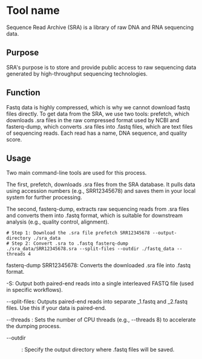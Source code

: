 # Tool name
Sequence Read Archive (SRA) is a library of raw DNA and RNA sequencing data.


## Purpose
SRA's purpose is to store and provide public access to raw sequencing data generated by high-throughput sequencing technologies.


## Function
Fastq data is highly compressed, which is why we cannot download fastq files directly. To get data from the SRA, we use two tools: prefetch, which downloads .sra files in the raw compressed format used by NCBI and fasterq-dump, which converts .sra files into .fastq files, which are text files of sequencing reads. Each read has a name, DNA sequence, and quality score.


## Usage
Two main command-line tools are used for this process. 

The first, prefetch, downloads .sra files from the SRA database. It pulls data using accession numbers (e.g., SRR12345678) and saves them in your local system for further processing. 

The second, fasterq-dump, extracts raw sequencing reads from .sra files and converts them into .fastq format, which is suitable for downstream analysis (e.g., quality control, alignment).

```
# Step 1: Download the .sra file prefetch SRR12345678 --output-directory ./sra_data
# Step 2: Convert .sra to .fastq fasterq-dump
./sra_data/SRR12345678.sra --split-files --outdir ./fastq_data --threads 4
```


fasterq-dump SRR12345678: Converts the downloaded .sra file into .fastq format.

-S: Output both paired-end reads into a single interleaved FASTQ file (used in specific workflows).

--split-files: Outputs paired-end reads into separate _1.fastq and _2.fastq files. Use this if your data is paired-end.

--threads <n>: Sets the number of CPU threads (e.g., --threads 8) to accelerate the dumping process.

--outdir <dir>: Specify the output directory where .fastq files will be saved.
